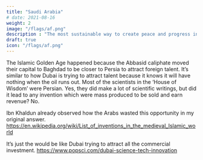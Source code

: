 ```yaml
---
title: "Saudi Arabia"
# date: 2021-08-16
weight: 2
image: "/flags/af.png"
description : "The most sustainable way to create peace and progress in Afghanistan is by installing Islamic feudalism offset by an civilized Protector"
draft: true
icon: "/flags/af.png"
---
```


The Islamic Golden Age happened because the Abbasid caliphate moved their capital to Baghdad to be closer to Persia to attract foreign talent. It’s similar to how Dubai is trying to attract talent because it knows it will have nothing when the oil runs out. Most of the scientists in the ‘House of Wisdom’ were Persian. Yes, they did make a lot of scientific writings, but did it lead to any invention which were mass produced to be sold and earn revenue? No. 

Ibn Khaldun already observed how the Arabs wasted this opportunity in my original answer.   https://en.wikipedia.org/wiki/List_of_inventions_in_the_medieval_Islamic_world

It’s just the would be like Dubai trying to attract all the commercial investment. 
https://www.popsci.com/dubai-science-tech-innovation
